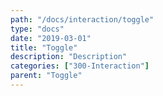 ```yaml
---
path: "/docs/interaction/toggle"
type: "docs"
date: "2019-03-01"
title: "Toggle"
description: "Description"
categories: ["300-Interaction"]
parent: "Toggle"
---
```

